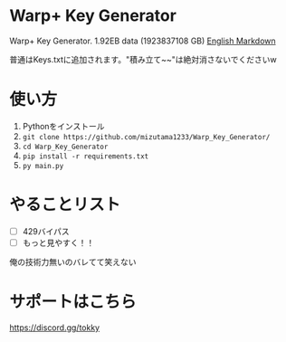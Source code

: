 # Warp+ Key Generator
Warp+ Key Generator. 1.92EB data (1923837108 GB)
[English Markdown](https://github.com/mizutama1233/Warp_Key_Generator/blob/main/README_eng.md)

普通はKeys.txtに追加されます。"積み立て~~"は絶対消さないでくださいw

# 使い方
1. Pythonをインストール
2. `git clone https://github.com/mizutama1233/Warp_Key_Generator/`
3. `cd Warp_Key_Generator`
4. `pip install -r requirements.txt`
5. `py main.py`

# やることリスト
- [ ] 429バイパス
- [ ] もっと見やすく！！

俺の技術力無いのバレてて笑えない

# サポートはこちら
https://discord.gg/tokky
